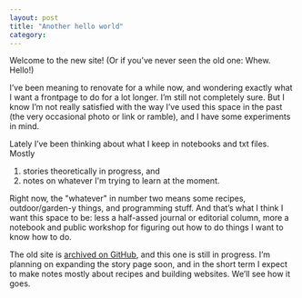 ```yaml
---
layout: post
title: "Another hello world"
category:
---
```

Welcome to the new site! (Or if you’ve never seen the old one: Whew. Hello!)

I’ve been meaning to renovate for a while now, and wondering exactly what I want a frontpage to do for a lot longer. I’m still not completely sure. But I know I’m not really satisfied with the way I’ve used this space in the past (the very occasional photo or link or ramble), and I have some experiments in mind.

Lately I’ve been thinking about what I keep in notebooks and txt files. Mostly 

1. stories theoretically in progress, and 
2. notes on whatever I'm trying to learn at the moment. 

Right now, the "whatever" in number two means some recipes, outdoor/garden-y things, and programming stuff. And that’s what I think I want this space to be: less a half-assed journal or editorial column, more a notebook and public workshop for figuring out how to do things I want to know how to do.

The old site is [archived on GitHub](https://github.com/ericgregory/wordpress-archive), and this one is still in progress. I’m planning on expanding the story page soon, and in the short term I expect to make notes mostly about recipes and building websites. We’ll see how it goes.